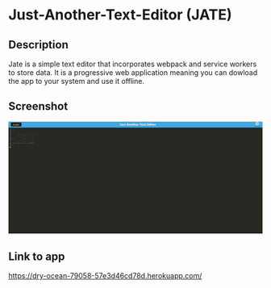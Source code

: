 # Just-Another-Text-Editor (JATE)

## Description
Jate is a simple text editor that incorporates webpack and service workers to store data. It is a progressive web application meaning you can dowload the app to your system and use it offline.

## Screenshot
![image](./client/src/images/Capture.PNG)

## Link to app
https://dry-ocean-79058-57e3d46cd78d.herokuapp.com/